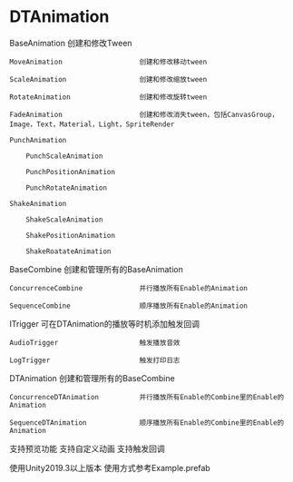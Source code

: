 # DTAnimation

BaseAnimation						创建和修改Tween

	MoveAnimation					创建和修改移动tween

	ScaleAnimation					创建和修改缩放tween

	RotateAnimation					创建和修改旋转tween

	FadeAnimation					创建和修改消失tween，包括CanvasGroup，Image，Text，Material，Light，SpriteRender

	PunchAnimation

		PunchScaleAnimation

		PunchPositionAnimation

		PunchRotateAnimation

	ShakeAnimation

		ShakeScaleAnimation

		ShakePositionAnimation

		ShakeRoatateAnimation

BaseCombine							创建和管理所有的BaseAnimation
	
	ConcurrenceCombine				并行播放所有Enable的Animation
	
	SequenceCombine					顺序播放所有Enable的Animation

ITrigger							可在DTAnimation的播放等时机添加触发回调
	
	AudioTrigger					触发播放音效

	LogTrigger						触发打印日志
	
DTAnimation							创建和管理所有的BaseCombine
	
	ConcurrenceDTAnimation			并行播放所有Enable的Combine里的Enable的Animation
	
	SequenceDTAnimation				顺序播放所有Enable的Combine里的Enable的Animation
	

支持预览功能
支持自定义动画
支持触发回调

使用Unity2019.3以上版本
使用方式参考Example.prefab